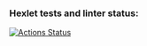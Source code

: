 ### Hexlet tests and linter status:
[![Actions Status](https://github.com/anmord/frontend-project-46/actions/workflows/hexlet-check.yml/badge.svg)](https://github.com/anmord/frontend-project-46/actions)